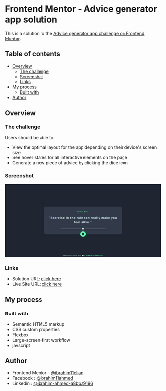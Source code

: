 # Frontend Mentor - Advice generator app solution

This is a solution to the [Advice generator app challenge on Frontend Mentor](https://www.frontendmentor.io/challenges/advice-generator-app-QdUG-13db).

## Table of contents

- [Overview](#overview)
  - [The challenge](#the-challenge)
  - [Screenshot](#screenshot)
  - [Links](#links)
- [My process](#my-process)
  - [Built with](#built-with)
- [Author](#author)

## Overview

### The challenge

Users should be able to:

- View the optimal layout for the app depending on their device's screen size
- See hover states for all interactive elements on the page
- Generate a new piece of advice by clicking the dice icon

### Screenshot

![screenshot](./images/screenshot.png "screenshot")

### Links

- Solution URL: [click here](https://www.frontendmentor.io/solutions/advice-generator-app-html-css-js-api-tTa6QkHntO)
- Live Site URL: [click here](https://ibrahim11elian.github.io/advice-generator-app/)

## My process

### Built with

- Semantic HTML5 markup
- CSS custom properties
- Flexbox
- Large-screen-first workflow
- javscript

## Author

- Frontend Mentor - [@ibrahim11elian](https://www.frontendmentor.io/profile/ibrahim11elian)
- Facebook : [@ibrahim11ahmed](https://www.facebook.com/ibrahim11ahmed/)
- Linkedin : [@ibrahim-ahmed-a8bba9196](https://www.linkedin.com/in/ibrahim-ahmed-a8bba9196/)
